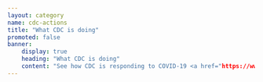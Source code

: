 ```yaml
---
layout: category
name: cdc-actions
title: "What CDC is doing"
promoted: false
banner:
    display: true
    heading: "What CDC is doing"
    content: "See how CDC is responding to COVID-19 <a href="https://www.cdc.gov/coronavirus/2019-ncov/cases-updates/summary.html#cdc-response">here</a>."
---
```


